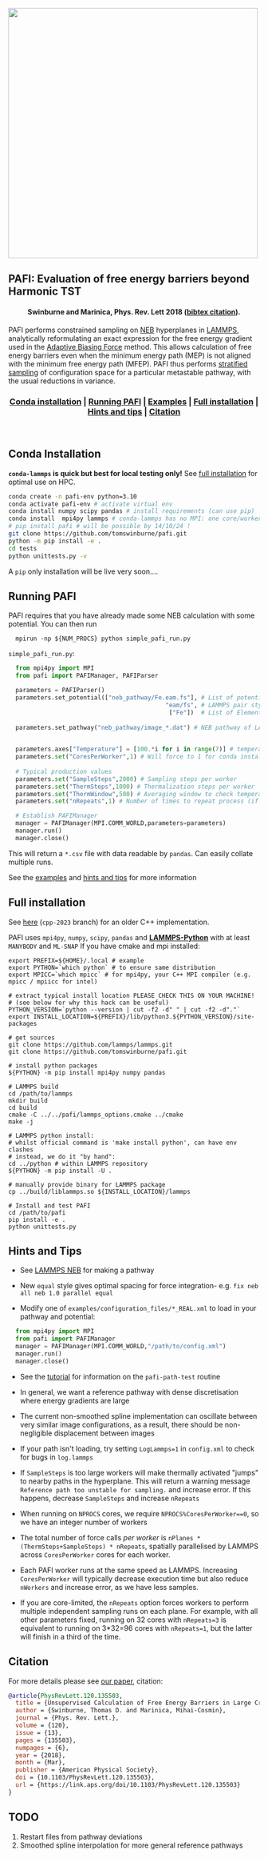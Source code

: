 <img src="https://raw.githubusercontent.com/tomswinburne/pafi/refs/heads/master/doc/pafi_title.png" width=500></img>
<h2> PAFI: Evaluation of free energy barriers beyond Harmonic TST</h2>
<h4 align="center">Swinburne and Marinica, Phys. Rev. Lett 2018 (<a href="#citation">bibtex citation</a>).</h4>
PAFI performs constrained sampling on <a href="https://docs.lammps.org/fix_neb.html" target="_new">NEB</a> hyperplanes in <a href="https://docs.lammps.org" target="_new">LAMMPS</a>, 
analytically reformulating an exact expression for the free energy gradient used in the
<a href="https://pubs.acs.org/doi/10.1021/jp506633n" target="_new">Adaptive Biasing Force</a> method.
This allows calculation of free energy barriers even when the minimum energy path (MEP)
is not aligned with the minimum free energy path (MFEP). PAFI thus performs
<a href="https://en.wikipedia.org/wiki/Stratified_sampling" target="_new">stratified sampling</a> of configuration space for a particular metastable pathway, with the usual reductions in variance.
<h3 align="center">
<a href="#quick-start">Conda installation</a>
| <a href="#running-pafi">Running PAFI</a>
| <a href="examples/README.md">Examples</a>
| <a href="#full-installation">Full installation</a>
| <a href="#hints-and-tips">Hints and tips</a>
| <a href="#citation">Citation</a>
</h3>
</br>

## Conda  Installation
**`conda-lammps` is quick but best for local testing only!** See <a href="#full-installation">full installation</a> for optimal use on HPC. 
```bash
conda create -n pafi-env python=3.10 
conda activate pafi-env # activate virtual env
conda install numpy scipy pandas # install requirements (can use pip)
conda install  mpi4py lammps # conda-lammps has no MPI: one core/worker!
# pip install pafi # will be possible by 14/10/24 !
git clone https://github.com/tomswinburne/pafi.git
python -m pip install -e .
cd tests
python unittests.py -v
```
A `pip` only installation will be live very soon....

## Running PAFI
PAFI requires that you have already made some NEB calculation with some potential. You can then run
```shell
  mpirun -np ${NUM_PROCS} python simple_pafi_run.py
```
`simple_pafi_run.py`:
```python
  from mpi4py import MPI
  from pafi import PAFIManager, PAFIParser

  parameters = PAFIParser()
  parameters.set_potential(["neb_pathway/Fe.eam.fs"], # List of potential files
                                            "eam/fs", # LAMMPS pair style
                                             ["Fe"])  # List of Elements
  
  parameters.set_pathway("neb_pathway/image_*.dat") # NEB pathway of LAMMPS dat files
  

  parameters.axes["Temperature"] = [100.*i for i in range(7)] # temperature range
  parameters.set("CoresPerWorker",1) # Will force to 1 for conda installation of lammps
  
  # Typical production values
  parameters.set("SampleSteps",2000) # Sampling steps per worker
  parameters.set("ThermSteps",1000) # Thermalization steps per worker
  parameters.set("ThermWindow",500) # Averaging window to check temperature
  parameters.set("nRepeats",1) # Number of times to repeat process (if CPU limited)

  # Establish PAFIManager
  manager = PAFIManager(MPI.COMM_WORLD,parameters=parameters)
  manager.run()
  manager.close()
```
This will return a `*.csv` file with data readable by `pandas`. Can easily collate multiple runs. 

See the [examples](examples/README.md.md)  and <a href="#hints-and-tips">hints and tips</a> for more information

## Full installation
See <a href="https://github.com/tomswinburne/pafi/tree/cpp-2023">here</a> (`cpp-2023` branch) for an older C++ implementation.

PAFI uses `mpi4py`, `numpy`, `scipy`, `pandas` and <b><a href="https://docs.lammps.org/Python_head.html" target="_new">LAMMPS-Python</a></b> with at least `MANYBODY` and `ML-SNAP`
If you have cmake and mpi installed:
```shell
export PREFIX=${HOME}/.local # example
export PYTHON=`which python` # to ensure same distribution
export MPICC=`which mpicc` # for mpi4py, your C++ MPI compiler (e.g. mpicc / mpiicc for intel)

# extract typical install location PLEASE CHECK THIS ON YOUR MACHINE!
# (see below for why this hack can be useful)
PYTHON_VERSION=`python --version | cut -f2 -d" " | cut -f2 -d"."`
export INSTALL_LOCATION=${PREFIX}/lib/python3.${PYTHON_VERSION}/site-packages

# get sources
git clone https://github.com/lammps/lammps.git
git clone https://github.com/tomswinburne/pafi.git

# install python packages
${PYTHON} -m pip install mpi4py numpy pandas

# LAMMPS build 
cd /path/to/lammps
mkdir build
cd build
cmake -C ../../pafi/lammps_options.cmake ../cmake
make -j

# LAMMPS python install: 
# whilst official command is 'make install python', can have env clashes
# instead, we do it "by hand":
cd ../python # within LAMMPS repository
${PYTHON} -m pip install -U .

# manually provide binary for LAMMPS package
cp ../build/liblammps.so ${INSTALL_LOCATION}/lammps

# Install and test PAFI
cd /path/to/pafi
pip install -e .
python unittests.py
```

## Hints and Tips
- See <a href="http://lammps.sandia.gov/doc/neb.html" target="_new">LAMMPS NEB</a> for making a pathway

- New `equal` style gives optimal spacing for force integration- e.g. `fix neb all neb 1.0 parallel equal`

- Modify one of `examples/configuration_files/*_REAL.xml` to load in your pathway and potential:
```python
  from mpi4py import MPI
  from pafi import PAFIManager
  manager = PAFIManager(MPI.COMM_WORLD,"/path/to/config.xml")
  manager.run()
  manager.close()
  ```

- See the [tutorial](TUTORIAL.md) for information on the `pafi-path-test` routine

- In general, we want a reference pathway with dense discretisation where energy gradients are large

- The current non-smoothed spline implementation can oscillate between very similar image configurations, as a result, there should be non-negligible displacement between images

- If your path isn't loading, try setting `LogLammps=1` in `config.xml` to check for bugs in `log.lammps`

- If `SampleSteps` is too large workers will make thermally activated "jumps" to nearby paths in the hyperplane. This will return a warning message `Reference path too unstable for sampling.`
 and increase error. If this happens, decrease `SampleSteps` and increase `nRepeats`

- When running on `NPROCS` cores, we require `NPROCS%CoresPerWorker==0`, so we have an integer number of workers

- The total number of force calls *per worker* is `nPlanes * (ThermSteps+SampleSteps) * nRepeats`, spatially parallelised by LAMMPS across `CoresPerWorker` cores for each worker.

- Each PAFI worker runs at the same speed as LAMMPS. Increasing `CoresPerWorker` will typically decrease execution time but also reduce `nWorkers` and increase error, as we have less samples.

- If you are core-limited, the `nRepeats` option forces workers to perform multiple independent sampling runs on each plane. For example, with all other parameters fixed, running on 32 cores with `nRepeats=3` is equivalent to running on 3*32=96 cores with  `nRepeats=1`, but the latter will finish in a third of the time.


## Citation
For more details please see <a href="https://journals.aps.org/prl/abstract/10.1103/PhysRevLett.120.135503" target="_new">our paper</a>, citation:
```bibtex
@article{PhysRevLett.120.135503,
  title = {Unsupervised Calculation of Free Energy Barriers in Large Crystalline Systems},
  author = {Swinburne, Thomas D. and Marinica, Mihai-Cosmin},
  journal = {Phys. Rev. Lett.},
  volume = {120},
  issue = {13},
  pages = {135503},
  numpages = {6},
  year = {2018},
  month = {Mar},
  publisher = {American Physical Society},
  doi = {10.1103/PhysRevLett.120.135503},
  url = {https://link.aps.org/doi/10.1103/PhysRevLett.120.135503}
}
```


## TODO
1. Restart files from pathway deviations
2. Smoothed spline interpolation for more general reference pathways

